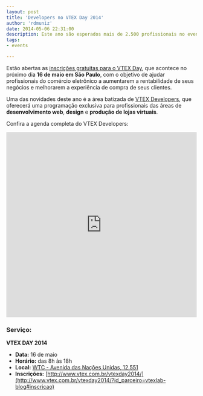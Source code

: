 ```yaml
---
layout: post
title: 'Developers no VTEX Day 2014'
author: 'rdmuniz'
date: 2014-05-06 22:31:00
description: Este ano são esperados mais de 2.500 profissionais no evento
tags: 
- events

---
```


Estão abertas as [inscrições gratuitas para o VTEX Day](http://www.vtex.com.br/vtexday2014/?id_parceiro=vtexlab-blog#inscricao), que acontece no próximo dia **16 de maio em São Paulo**, com o objetivo de ajudar profissionais do comércio eletrônico a aumentarem a rentabilidade de seus negócios e melhorarem a experiência de compra de seus clientes.

Uma das novidades deste ano é a área batizada de [VTEX Developers](http://www.vtex.com.br/vtex-developers/), que oferecerá uma programação exclusiva para profissionais das áreas de **desenvolvimento web**, **design** e **produção de lojas virtuais**. 

Confira a agenda completa do VTEX Developers:


<iframe src="https://www.google.com/calendar/embed?title=VTEX%20Developers%202014%20-%20Agenda%20VTEX%20Day&amp;showNav=0&amp;showDate=0&amp;showTabs=0&amp;showCalendars=0&amp;mode=AGENDA&amp;height=500&amp;wkst=1&amp;bgcolor=%23ffffff&amp;src=vtex.com.br_d1fv9iq1a4g3dc12qpivkks12k%40group.calendar.google.com&amp;color=%238C500B&amp;ctz=America%2FSao_Paulo" style=" border-width:0 " width="100%" height="490" frameborder="0" scrolling="no"></iframe>

### Serviço:**VTEX DAY 2014**
- **Data:** 16 de maio- **Horário:** das 8h às 18h- **Local:** [WTC - Avenida das Nações Unidas, 12.551](https://www.google.com.br/maps/place/WTC+World+Trade+Center+S%C3%A3o+Paulo/@-23.608393,-46.697418,17z/data=!3m1!4b1!4m2!3m1!1s0x94ce5732d799a8e1:0x559f3439b22be26f) - **Inscrições:** [http://www.vtex.com.br/vtexday2014/](http://www.vtex.com.br/vtexday2014/?id_parceiro=vtexlab-blog#inscricao)